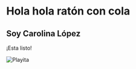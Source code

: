 # Hola hola ratón con cola

## Soy Carolina López 
 
¡Esta listo!

![Playita](https://image.freepik.com/free-photo/tropical-beach_74190-188.jpg)
